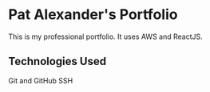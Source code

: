 # Pat Alexander's Portfolio

This is my professional portfolio.  It uses AWS and ReactJS.

## Technologies Used
Git and GitHub
SSH
